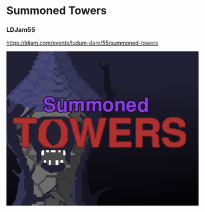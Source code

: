# Summoned Towers
### LDJam55

https://ldjam.com/events/ludum-dare/55/summoned-towers

![Logo](ExternalAssets/GameJamLogo.png)

